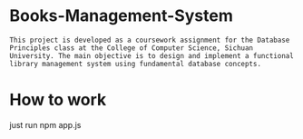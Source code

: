 # Books-Management-System

    This project is developed as a coursework assignment for the Database Principles class at the College of Computer Science, Sichuan University. The main objective is to design and implement a functional library management system using fundamental database concepts. 

# How to work

just run 
npm app.js
